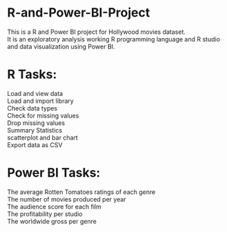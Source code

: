 # R-and-Power-BI-Project
This is a R and Power BI project for Hollywood movies dataset. <br>
It is an exploratory analysis working R programming language and R studio and data visualization using Power BI.

# R Tasks:
Load and view data <br>
Load and import library <br>
Check data types <br>
Check for missing values <br>
Drop missing values <br>
Summary Statistics <br>
scatterplot and bar chart <br>
Export data as CSV 

# Power BI Tasks:
The average Rotten Tomatoes ratings of each genre <br>
The number of movies produced per year <br>
The audience score for each film  <br>
The profitability per studio  <br>
The worldwide gross per genre  

